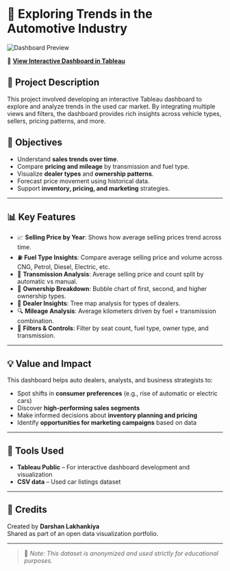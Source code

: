 
# 🚗 Exploring Trends in the Automotive Industry

![Dashboard Preview](./cde77581-8bb4-490a-9f7f-e609133f9ce2.JPG)

🔗 **[View Interactive Dashboard in Tableau](https://public.tableau.com/app/profile/darshan.lakhankiya/viz/ExploringTrendsintheAutomotiveIndustry_17494124918290/Dashboard1)**

## 📌 Project Description

This project involved developing an interactive Tableau dashboard to explore and analyze trends in the used car market. By integrating multiple views and filters, the dashboard provides rich insights across vehicle types, sellers, pricing patterns, and more.

## 🎯 Objectives

- Understand **sales trends over time**.
- Compare **pricing and mileage** by transmission and fuel type.
- Visualize **dealer types** and **ownership patterns**.
- Forecast price movement using historical data.
- Support **inventory, pricing, and marketing** strategies.

---

## 📊 Key Features

- 📈 **Selling Price by Year**: Shows how average selling prices trend across time.
- ⛽ **Fuel Type Insights**: Compare average selling price and volume across CNG, Petrol, Diesel, Electric, etc.
- 🔄 **Transmission Analysis**: Average selling price and count split by automatic vs manual.
- 👤 **Ownership Breakdown**: Bubble chart of first, second, and higher ownership types.
- 🧭 **Dealer Insights**: Tree map analysis for types of dealers.
- 🔍 **Mileage Analysis**: Average kilometers driven by fuel + transmission combination.
- 🧮 **Filters & Controls**: Filter by seat count, fuel type, owner type, and transmission.

---

## 💡 Value and Impact

This dashboard helps auto dealers, analysts, and business strategists to:

- Spot shifts in **consumer preferences** (e.g., rise of automatic or electric cars)
- Discover **high-performing sales segments**
- Make informed decisions about **inventory planning and pricing**
- Identify **opportunities for marketing campaigns** based on data

---

## 📎 Tools Used

- **Tableau Public** – For interactive dashboard development and visualization
- **CSV data** – Used car listings dataset

---

## 🧾 Credits

Created by **Darshan Lakhankiya**  
Shared as part of an open data visualization portfolio.

---

> 📢 _Note: This dataset is anonymized and used strictly for educational purposes._


